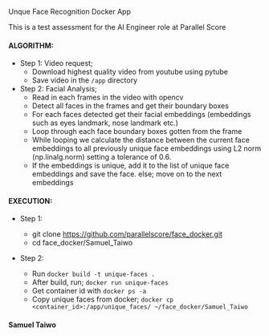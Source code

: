 Unque Face Recognition Docker App

This is a test assessment for the AI Engineer role at Parallel Score

#### ALGORITHM:
- Step 1: Video request;
    - Download highest quality video from youtube using pytube
    - Save video in the `/app` directory
- Step 2: Facial Analysis;
    - Read in each frames in the video with opencv
    - Detect all faces in the frames and get their boundary boxes
    - For each faces detected get their facial embeddings (embeddings such as eyes landmark, nose landmark etc.)
    - Loop through each face boundary boxes gotten from the frame
    - While looping we calculate the distance between the current face embeddings to all previously unique face embeddings using L2 norm (np.linalg.norm) setting a tolerance of 0.6.
    - If the embeddings is unique, add it to the list of unique face embeddings and save the face. else; move on to the next embeddings
    
#### EXECUTION:
- Step 1: 
    - git clone https://github.com/parallelscore/face_docker.git
    - cd face_docker/Samuel_Taiwo

- Step 2:
    - Run `docker build -t unique-faces .`
    - After build, run; `docker run unique-faces`
    - Get container id with `docker ps -a`
    - Copy unique faces from docker; `docker cp <container_id>:/app/unique_faces/ ~/face_docker/Samuel_Taiwo`

#### Samuel Taiwo